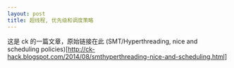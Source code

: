 ```yaml
---
layout: post
title: 超线程, 优先级和调度策略
---
```


这是 ck 的一篇文章，原始链接在此 (SMT/Hyperthreading, nice and scheduling policies)[http://ck-hack.blogspot.com/2014/08/smthyperthreading-nice-and-scheduling.html]


